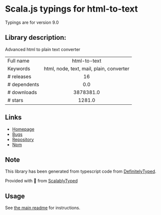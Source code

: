 
# Scala.js typings for html-to-text

Typings are for version 9.0

## Library description:
Advanced html to plain text converter

|                    |                 |
| ------------------ | :-------------: |
| Full name          | html-to-text |
| Keywords           | html, node, text, mail, plain, converter |
| # releases         | 16 |
| # dependents       | 0.0 |
| # downloads        | 3878381.0 |
| # stars            | 1281.0 |

## Links
- [Homepage](https://github.com/html-to-text/node-html-to-text)
- [Bugs](https://github.com/html-to-text/node-html-to-text/issues)
- [Repository](https://github.com/html-to-text/node-html-to-text)
- [Npm](https://www.npmjs.com/package/html-to-text)
    


## Note
This library has been generated from typescript code from [DefinitelyTyped](https://definitelytyped.org).

Provided with :purple_heart: from [ScalablyTyped](https://github.com/oyvindberg/ScalablyTyped)

## Usage
See [the main readme](../../readme.md) for instructions.


